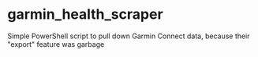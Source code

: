 # garmin_health_scraper
Simple PowerShell script to pull down Garmin Connect data, because their "export" feature was garbage
